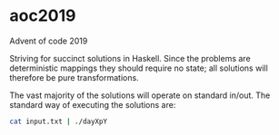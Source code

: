 # aoc2019
Advent of code 2019

Striving for succinct solutions in Haskell.
Since the problems are deterministic mappings they should require no state; all solutions will therefore be pure transformations.

The vast majority of the solutions will operate on standard in/out.
The standard way of executing the solutions are:
```bash
cat input.txt | ./dayXpY
```
